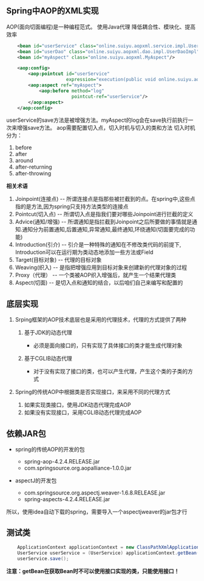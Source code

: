 ## Spring中AOP的XML实现

AOP(面向切面编程)是一种编程范式。
使用Java代理
降低耦合性、模块化、提高效率

```xml
    <bean id="userService" class="online.suiyu.aopxml.service.impl.UserServiceImpl"/>
    <bean id="userDao" class="online.suiyu.aopxml.dao.impl.UserDaoImpl"/>
    <bean id="myAspect" class="online.suiyu.aopxml.MyAspect"/>

    <aop:config>
        <aop:pointcut id="userService"
                      expression="execution(public void online.suiyu.aopxml.service.impl.UserServiceImpl.save())"/>
        <aop:aspect ref="myAspect">
            <aop:before method="log"
                        pointcut-ref="userService"/>
        </aop:aspect>
    </aop:config>
```

userService的save方法是被增强方法。myAspect的log会在save执行前执行一次来增强save方法。
aop需要配置切入点，切入时机与切入的类和方法
切入时机分为：
1. before
2. after
3. around
4. after-returning
5. after-throwing

 **相关术语**
1. Joinpoint(连接点)	-- 所谓连接点是指那些被拦截到的点。在spring中,这些点指的是方法,因为spring只支持方法类型的连接点
2. Pointcut(切入点)		-- 所谓切入点是指我们要对哪些Joinpoint进行拦截的定义
3. Advice(通知/增强)	-- 所谓通知是指拦截到Joinpoint之后所要做的事情就是通知.通知分为前置通知,后置通知,异常通知,最终通知,环绕通知(切面要完成的功能)
4. Introduction(引介)	-- 引介是一种特殊的通知在不修改类代码的前提下, Introduction可以在运行期为类动态地添加一些方法或Field
5. Target(目标对象)		-- 代理的目标对象
6. Weaving(织入)		-- 是指把增强应用到目标对象来创建新的代理对象的过程
7. Proxy（代理）		-- 一个类被AOP织入增强后，就产生一个结果代理类
8. Aspect(切面)			-- 是切入点和通知的结合，以后咱们自己来编写和配置的


## 底层实现

1. Srping框架的AOP技术底层也是采用的代理技术，代理的方式提供了两种
	1. 基于JDK的动态代理
		* 必须是面向接口的，只有实现了具体接口的类才能生成代理对象
	
	2. 基于CGLIB动态代理
		* 对于没有实现了接口的类，也可以产生代理，产生这个类的子类的方式

2. Spring的传统AOP中根据类是否实现接口，来采用不同的代理方式
	1. 如果实现类接口，使用JDK动态代理完成AOP
	2. 如果没有实现接口，采用CGLIB动态代理完成AOP
	
## 依赖JAR包

* spring的传统AOP的开发的包
    * spring-aop-4.2.4.RELEASE.jar
    * com.springsource.org.aopalliance-1.0.0.jar

* aspectJ的开发包
    * com.springsource.org.aspectj.weaver-1.6.8.RELEASE.jar
    * spring-aspects-4.2.4.RELEASE.jar

所以，使用idea自动下载的spring，需要导入一个aspectjweaver的jar包才行

## 测试类

```java
    ApplicationContext applicationContext = new ClassPathXmlApplicationContext("spring-config.xml");
    UserService userService = (UserService) applicationContext.getBean("userService");
    userService.save();
```

**注意：getBean在获取Bean时不可以使用接口实现的类，只能使用接口！**

